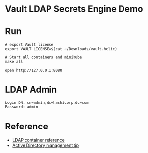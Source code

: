 # Vault LDAP Secrets Engine Demo

# Run

```shell
# export Vault license
export VAULT_LICENSE=$(cat ~/Downloads/vault.hclic)     

# Start all containers and minikube
make all

open http://127.0.0.1:8080
```

# LDAP Admin
```shell
Login DN: cn=admin,dc=hashicorp,dc=com
Password: admin
```

# Reference
- [LDAP container reference](https://github.com/Crivaledaz/Mattermost-LDAP)
- [Active Directory management tip](https://activedirectorypro.com/active-directory-management-tips/)